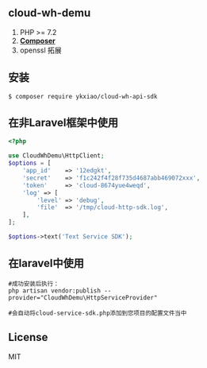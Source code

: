 ## cloud-wh-demu

1. PHP >= 7.2
2. **[Composer](https://getcomposer.org/)**
3. openssl 拓展

## 安装

```shell
$ composer require ykxiao/cloud-wh-api-sdk
```

## 在非Laravel框架中使用

```php
<?php

use CloudWhDemu\HttpClient;
$options = [
    'app_id'    => '12edgkt',
    'secret'    => 'f1c242f4f28f735d4687abb469072xxx',
    'token'     => 'cloud-8674yue4weqd',
    'log' => [
        'level' => 'debug',
        'file'  => '/tmp/cloud-http-sdk.log',
    ],
];

$options->text('Text Service SDK');

```

## 在laravel中使用
```shell
#成功安装后执行：
php artisan vendor:publish --provider="CloudWhDemu\HttpServiceProvider"

#会自动将cloud-service-sdk.php添加到您项目的配置文件当中
```

## License

MIT